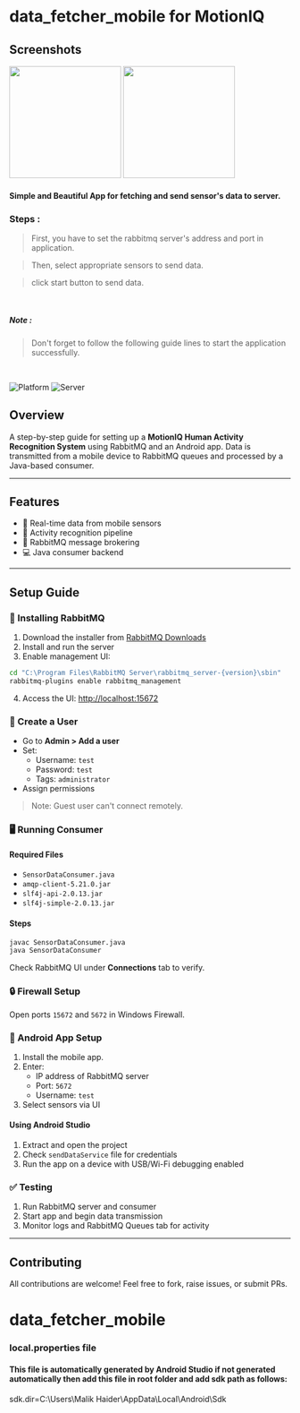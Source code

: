# data_fetcher_mobile for MotionIQ

## Screenshots

<p float="left">
	<img src="https://github.com/haid-er/data_fetcher_mobile/imgs/im1.png" width="200"/>
	<img src="https://github.com/haid-er/data_fetcher_mobile/imgs/im2.png" width="200"/>
</p>

#### Simple and Beautiful App for fetching and send sensor's data to server.

### Steps :

> First, you have to set the rabbitmq server's address and port in application.

> Then, select appropriate sensors to send data.

> click start button to send data.

<br/>

##### Note :

> Don't forget to follow the following guide lines to start the application successfully.

<br />

![Platform](https://img.shields.io/badge/platform-Android-brightgreen.svg?color=00ADB5&style=for-the-badge)
![Server](https://img.shields.io/badge/server-RabbitMQ-orange.svg?color=FCA311&style=for-the-badge)

## Overview

A step-by-step guide for setting up a **MotionIQ Human Activity Recognition System** using RabbitMQ and an Android app. Data is transmitted from a mobile device to RabbitMQ queues and processed by a Java-based consumer.

---

## Features

- 📱 Real-time data from mobile sensors
- 🧠 Activity recognition pipeline
- 🐇 RabbitMQ message brokering
- 💻 Java consumer backend

---

## Setup Guide

### 🔧 Installing RabbitMQ

1. Download the installer from [RabbitMQ Downloads](https://www.rabbitmq.com/download.html)
2. Install and run the server
3. Enable management UI:

```bash
cd "C:\Program Files\RabbitMQ Server\rabbitmq_server-{version}\sbin"
rabbitmq-plugins enable rabbitmq_management
```

4. Access the UI: [http://localhost:15672](http://localhost:15672)

### 👤 Create a User

- Go to **Admin > Add a user**
- Set:
  - Username: `test`
  - Password: `test`
  - Tags: `administrator`
- Assign permissions

> Note: Guest user can't connect remotely.

### 🖥️ Running Consumer

#### Required Files

- `SensorDataConsumer.java`
- `amqp-client-5.21.0.jar`
- `slf4j-api-2.0.13.jar`
- `slf4j-simple-2.0.13.jar`

#### Steps

```bash
javac SensorDataConsumer.java
java SensorDataConsumer
```

Check RabbitMQ UI under **Connections** tab to verify.

### 🔒 Firewall Setup

Open ports `15672` and `5672` in Windows Firewall.

### 📱 Android App Setup

1. Install the mobile app.
2. Enter:
   - IP address of RabbitMQ server
   - Port: `5672`
   - Username: `test`
3. Select sensors via UI

#### Using Android Studio

1. Extract and open the project
2. Check `sendDataService` file for credentials
3. Run the app on a device with USB/Wi-Fi debugging enabled

### ✅ Testing

1. Run RabbitMQ server and consumer
2. Start app and begin data transmission
3. Monitor logs and RabbitMQ Queues tab for activity

---

## Contributing

All contributions are welcome! Feel free to fork, raise issues, or submit PRs.

# data_fetcher_mobile

### local.properties file

#### This file is automatically generated by Android Studio if not generated automatically then add this file in root folder and add sdk path as follows:

sdk.dir=C:\Users\Malik Haider\AppData\Local\Android\Sdk
